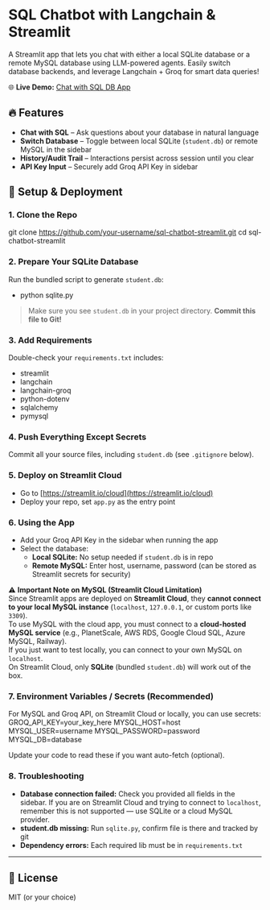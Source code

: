 # SQL Chatbot with Langchain & Streamlit

A Streamlit app that lets you chat with either a local SQLite database or a remote MySQL database using LLM-powered agents. Easily switch database backends, and leverage Langchain + Groq for smart data queries!

🌐 **Live Demo:** [Chat with SQL DB App](https://chat-with-sqldb-metaworkforce.streamlit.app/)

## 🔥 Features

- **Chat with SQL** – Ask questions about your database in natural language
- **Switch Database** – Toggle between local SQLite (`student.db`) or remote MySQL in the sidebar
- **History/Audit Trail** – Interactions persist across session until you clear
- **API Key Input** – Securely add Groq API Key in sidebar

## 🚀 Setup & Deployment

### 1. Clone the Repo
git clone https://github.com/your-username/sql-chatbot-streamlit.git
cd sql-chatbot-streamlit

### 2. Prepare Your SQLite Database
Run the bundled script to generate `student.db`:
- python sqlite.py
> Make sure you see `student.db` in your project directory. **Commit this file to Git!**

### 3. Add Requirements
Double-check your `requirements.txt` includes:
- streamlit
- langchain
- langchain-groq
- python-dotenv
- sqlalchemy
- pymysql

### 4. Push Everything Except Secrets
Commit all your source files, including `student.db` (see `.gitignore` below).

### 5. Deploy on Streamlit Cloud
- Go to [https://streamlit.io/cloud](https://streamlit.io/cloud)
- Deploy your repo, set `app.py` as the entry point

### 6. Using the App
- Add your Groq API Key in the sidebar when running the app
- Select the database:  
  - **Local SQLite:** No setup needed if `student.db` is in repo  
  - **Remote MySQL:** Enter host, username, password (can be stored as Streamlit secrets for security)

⚠️ **Important Note on MySQL (Streamlit Cloud Limitation)**  
Since Streamlit apps are deployed on **Streamlit Cloud**, they **cannot connect to your local MySQL instance** (`localhost`, `127.0.0.1`, or custom ports like `3309`).  
To use MySQL with the cloud app, you must connect to a **cloud-hosted MySQL service** (e.g., PlanetScale, AWS RDS, Google Cloud SQL, Azure MySQL, Railway).  
If you just want to test locally, you can connect to your own MySQL on `localhost`.  
On Streamlit Cloud, only **SQLite** (bundled `student.db`) will work out of the box.  

### 7. Environment Variables / Secrets (Recommended)
For MySQL and Groq API, on Streamlit Cloud or locally, you can use secrets:
GROQ_API_KEY=your_key_here
MYSQL_HOST=host
MYSQL_USER=username
MYSQL_PASSWORD=password
MYSQL_DB=database

Update your code to read these if you want auto-fetch (optional).

### 8. Troubleshooting

- **Database connection failed:** Check you provided all fields in the sidebar. If you are on Streamlit Cloud and trying to connect to `localhost`, remember this is not supported — use SQLite or a cloud MySQL provider.  
- **student.db missing:** Run `sqlite.py`, confirm file is there and tracked by git
- **Dependency errors:** Each required lib must be in `requirements.txt`

---

## 📝 License
MIT (or your choice)
